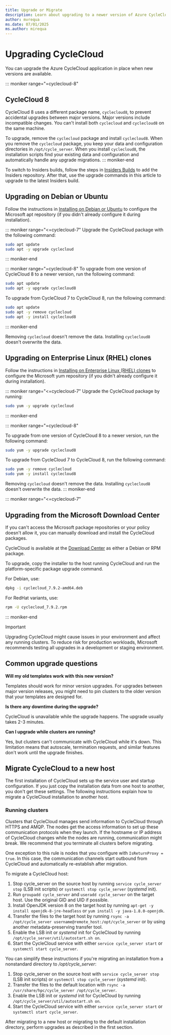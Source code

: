 ```yaml
---
title: Upgrade or Migrate
description: Learn about upgrading to a newer version of Azure CycleCloud or migrating to a new host. You can upgrade in place as new versions become available.
author: mvrequa
ms.date: 07/01/2025
ms.author: mirequa
---
```


# Upgrading CycleCloud

You can upgrade the Azure CycleCloud application in place when new versions are available.

::: moniker range="=cyclecloud-8"

## CycleCloud 8

CycleCloud 8 uses a different package name, `cyclecloud8`, to prevent accidental upgrades between major versions. Major versions include incompatible changes. You can't install both `cyclecloud` and `cyclecloud8` on the same machine.

To upgrade, remove the `cyclecloud` package and install `cyclecloud8`. When you remove the `cyclecloud` package, you keep your data and configuration directories in `/opt/cycle_server`. When you install `cyclecloud8`, the installation scripts find your existing data and configuration and automatically handle any upgrade migrations.
::: moniker-end

To switch to Insiders builds, follow the steps in 
[Insiders Builds](./install-manual.md#insiders-builds) to add the Insiders repository. After that, use the upgrade commands in this article to upgrade to the latest Insiders build.

## Upgrading on Debian or Ubuntu

Follow the instructions in [Installing on Debian or Ubuntu](./install-manual.md#installing-on-debian-or-ubuntu) to configure the Microsoft apt repository (if you didn't already configure it during installation).

::: moniker range="<=cyclecloud-7"
Upgrade the CycleCloud package with the following command:

```bash
sudo apt update
sudo apt -y upgrade cyclecloud
```
::: moniker-end

::: moniker range="=cyclecloud-8"
To upgrade from one version of CycleCloud 8 to a newer version, run the following command:
```bash
sudo apt update
sudo apt -y upgrade cyclecloud8
```

To upgrade from CycleCloud 7 to CycleCloud 8, run the following command:

```bash
sudo apt update
sudo apt -y remove cyclecloud
sudo apt -y install cyclecloud8
```
::: moniker-end

Removing `cyclecloud` doesn't remove the data. Installing `cyclecloud8` doesn't overwrite the data.

## Upgrading on Enterprise Linux (RHEL) clones

Follow the instructions in [Installing on Enterprise Linux (RHEL) clones](./install-manual.md#installing-on-enterprise-linux-rhel-clones) to configure the Microsoft yum repository (if you didn't already configure it during installation).

::: moniker range="<=cyclecloud-7"
Upgrade the CycleCloud package by running:

```bash
sudo yum -y upgrade cyclecloud
```
::: moniker-end

::: moniker range="=cyclecloud-8"

To upgrade from one version of CycleCloud 8 to a newer version, run the following command:
```bash
sudo yum -y upgrade cyclecloud8
```

To upgrade from CycleCloud 7 to CycleCloud 8, run the following command:

```bash
sudo yum -y remove cyclecloud
sudo yum -y install cyclecloud8
```

Removing `cyclecloud` doesn't remove the data. Installing `cyclecloud8` doesn't overwrite the data.
::: moniker-end

::: moniker range="<=cyclecloud-7"
## Upgrading from the Microsoft Download Center

If you can't access the Microsoft package repositories or your policy doesn't allow it, you can manually download and install the CycleCloud packages.

CycleCloud is available at the [Download Center](https://www.microsoft.com/download/details.aspx?id=57182) as either a Debian or RPM package.

To upgrade, copy the installer to the host running CycleCloud and run the platform-specific package upgrade command.

For Debian, use:

```bash
dpkg -i cyclecloud_7.9.2-amd64.deb
```

For RedHat variants, use:

```bash
rpm -U cyclecloud_7.9.2.rpm
```
::: moniker-end

> [!IMPORTANT]
> Upgrading CycleCloud might cause issues in your environment and affect any running clusters. To reduce risk for production workloads, Microsoft recommends testing all upgrades in a development or staging environment.

## Common upgrade questions

**Will my old templates work with this new version?**

Templates should work for minor version upgrades. For upgrades between major version releases, you might need to pin clusters to the older version that your templates are designed for.

**Is there any downtime during the upgrade?**

CycleCloud is unavailable while the upgrade happens. The upgrade usually takes 2-3 minutes.

**Can I upgrade while clusters are running?**

Yes, but clusters can't communicate with CycleCloud while it's down. This limitation means that autoscale, termination requests, and similar features don't work until the upgrade finishes.

## Migrate CycleCloud to a new host

The first installation of CycleCloud sets up the service user and startup configuration. If you just copy the installation data from one host to another, you don't get these settings. The following instructions explain how to migrate a CycleCloud installation to another host.

### Running clusters

Clusters that CycleCloud manages send information to CycleCloud through HTTPS and AMQP. The nodes get the access information to set up these communication protocols when they launch. If the hostname or IP address of CycleCloud changes while the nodes are running, communication might break. We recommend that you terminate all clusters before migrating.

One exception to this rule is nodes that you configure with `IsReturnProxy = true`. In this case, the communication channels start outbound from CycleCloud and automatically re-establish after migration.

To migrate a CycleCloud host:

1. Stop cycle_server on the source host by running `service cycle_server stop` (LSB init scripts) or `systemctl stop cycle_server` (*systemd* init).
1. Run `groupadd cycle_server` and `useradd cycle_server` on the target host. Use the original GID and UID if possible.
1. Install OpenJDK version 8 on the target host by running `apt-get -y install openjdk-8-jre-headless` or `yum install -y java-1.8.0-openjdk`.
1. Transfer the files to the target host by running `rsync -a /opt/cycle_server username@remote_host:/opt/cycle_server` or by using another metadata-preserving transfer tool.
1. Enable the LSB init or *systemd* init for CycleCloud by running `/opt/cycle_server/util/autostart.sh on`.
1. Start the CycleCloud service with either `service cycle_server start` or `systemctl start cycle_server`.

You can simplify these instructions if you're migrating an installation from a nonstandard directory to _/opt/cycle_server_:

1. Stop cycle_server on the source host with `service cycle_server stop` (LSB init scripts) or `systemctl stop cycle_server` (*systemd* init).
1. Transfer the files to the default location with `rsync -a /usr/share/hpc/cycle_server /opt/cycle_server`.
1. Enable the LSB init or *systemd* init for CycleCloud by running `/opt/cycle_server/util/autostart.sh on`.
1. Start the CycleCloud service with either `service cycle_server start` or `systemctl start cycle_server`.

After migrating to a new host or migrating to the default installation directory, perform upgrades as described in the first section.
